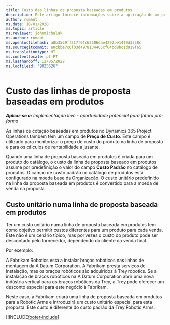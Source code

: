 ```yaml
---
title: Custo das linhas de proposta baseadas em produtos
description: Este artigo fornece informações sobre a aplicação de um preço de custo a uma linha de proposta baseada em produtos.
author: rumant
ms.date: 10/01/2020
ms.topic: article
ms.reviewer: johnmichalak
ms.author: rumant
ms.openlocfilehash: a8b3569ff217f6fc62606dae4292be14f9d3358c
ms.sourcegitcommit: e0cbbe7c6f03d4978134405cf04bd8bc1d019f65
ms.translationtype: HT
ms.contentlocale: pt-PT
ms.lasthandoff: 12/05/2022
ms.locfileid: "9825626"
---
```

# <a name="costing-product-based-quote-lines"></a>Custo das linhas de proposta baseadas em produtos

_**Aplica-se a:** Implementação leve - oportunidade potencial para fatura pró-forma_


As linhas de cotação baseadas em produtos no Dynamics 365 Project Operations também têm um campo de **Preço de Custo**. Este campo é utilizado para monitorizar o preço de custo do produto na linha de proposta e para os cálculos de rentabilidade a jusante.

Quando uma linha de proposta baseada em produtos é criada para um produto do catálogo, o custo da linha de proposta baseado em produtos assume por predefinição o valor do campo **Custo Padrão** no catálogo de produtos. O campo de custo padrão no catálogo de produtos está configurado na moeda base da Organização. O custo unitário predefinido na linha da proposta baseada em produtos é convertido para a moeda de venda na proposta.

## <a name="unit-cost-on-a-product-based-quote-line"></a>Custo unitário numa linha de proposta baseada em produtos

Ter um custo unitário numa linha de proposta baseada em produtos tem como objetivo permitir custos diferentes para um produto para cada venda. Este não é um cenário típico, mas por vezes o custo do produto pode ser descontado pelo fornecedor, dependendo do cliente da venda final.

Por exemplo:

A Fabrikam Robotics está a instalar braços robóticos nas linhas de montagem da A Datum Corporation. A Fabrikam presta serviços de instalação, mas os braços robóticos são adquiridos à Trey robotics. Se a instalação de braços robóticos na A Datum Corporation abrir uma nova indústria vertical para os braços robóticos da Trey, a Trey pode oferecer um desconto especial para este negócio à Fabrikam.

Neste caso, a Fabrikam criará uma linha de proposta baseada em produtos para a Robotic Arms e introduzirá um custo unitário especial para esta proposta. Este custo é diferente do custo padrão da Trey Robotic Arms.


[!INCLUDE[footer-include](../../includes/footer-banner.md)]
